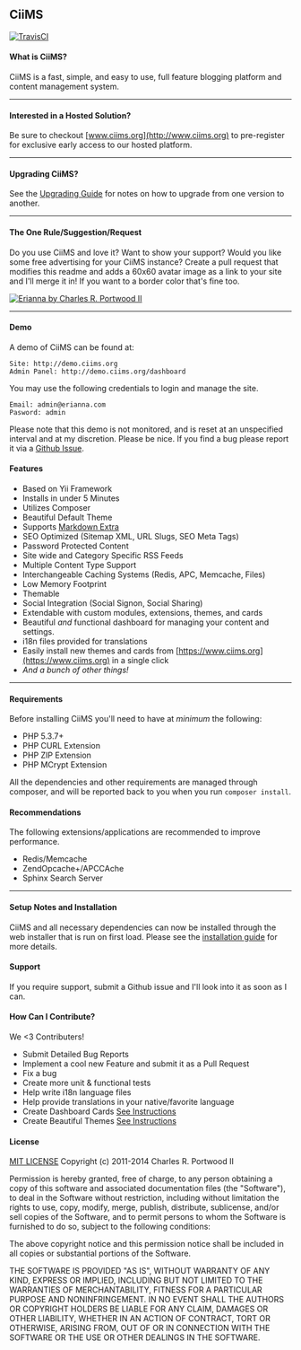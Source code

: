 ## CiiMS
[![TravisCI](https://api.travis-ci.org/charlesportwoodii/CiiMS.png "TravisCI")](https://travis-ci.org/charlesportwoodii/CiiMS)

#### What is CiiMS?
CiiMS is a fast, simple, and easy to use, full feature blogging platform and content management system.

----------------

#### Interested in a Hosted Solution?
Be sure to checkout [www.ciims.org](http://www.ciims.org) to pre-register for exclusive early access to our hosted platform.

----------------

#### Upgrading CiiMS?
See the [Upgrading Guide](https://github.com/charlesportwoodii/CiiMS/wiki/Upgrading) for notes on how to upgrade from one version to another.

----------------

#### The One Rule/Suggestion/Request

Do you use CiiMS and love it? Want to show your support? Would you like some free advertising for your CiiMS instance? Create a pull request that modifies this readme and adds a 60x60 avatar image as a link to your site and I'll merge it in! If you want to a border color that's fine too.

[![Erianna by Charles R. Portwood II](https://secure.gravatar.com/avatar/7ea3ae65556979b64ba8cde5cd51c667?s=60, "Erianna by Charles R. Portwood II")](https://www.erianna.com)

----------------

#### Demo
A demo of CiiMS can be found at:

    Site: http://demo.ciims.org
    Admin Panel: http://demo.ciims.org/dashboard
    
You may use the following credentials to login and manage the site.

    Email: admin@erianna.com
    Pasword: admin

Please note that this demo is not monitored, and is reset at an unspecified interval and at my discretion. Please be nice. If you find a bug please report it via a [Github Issue](https://github.com/charlesportwoodii/CiiMS/issues).

#### Features

* Based on Yii Framework
* Installs in under 5 Minutes
* Utilizes Composer
* Beautiful Default Theme
* Supports [Markdown Extra](http://daringfireball.net/projects/markdown/)
* SEO Optimized (Sitemap XML, URL Slugs, SEO Meta Tags)
* Password Protected Content
* Site wide and Category Specific RSS Feeds
* Multiple Content Type Support
* Interchangeable Caching Systems (Redis, APC, Memcache, Files)
* Low Memory Footprint
* Themable
* Social Integration (Social Signon, Social Sharing)
* Extendable with custom modules, extensions, themes, and cards
* Beautiful _and_ functional dashboard for managing your content and settings.
* i18n files provided for translations
* Easily install new themes and cards from [https://www.ciims.org](https://www.ciims.org) in a single click
* _And a bunch of other things!_

------------------

#### Requirements

Before installing CiiMS you'll need to have at _minimum_ the following:

* PHP 5.3.7+
* PHP CURL Extension
* PHP ZIP Extension
* PHP MCrypt Extension

All the dependencies and other requirements are managed through composer, and will be reported back to you when you run ```composer install```.

#### Recommendations
The following extensions/applications are recommended to improve performance.

* Redis/Memcache
* ZendOpcache+/APCCAche
* Sphinx Search Server

------------------

#### Setup Notes and Installation

CiiMS and all necessary dependencies can now be installed through the web installer that is run on first load. Please see the [installation guide](https://github.com/charlesportwoodii/CiiMS/wiki/Installation-Guide) for more details.

#### Support
If you require support, submit a Github issue and I'll look into it as soon as I can. 

#### How Can I Contribute?

We <3 Contributers!

* Submit Detailed Bug Reports
* Implement a cool new Feature and submit it as a Pull Request
* Fix a bug
* Create more unit & functional tests
* Help write i18n language files
* Help provide translations in your native/favorite language
* Create Dashboard Cards [See Instructions](https://github.com/charlesportwoodii/CiiMS/wiki/Creating-Cards)
* Create Beautiful Themes [See Instructions](https://github.com/charlesportwoodii/CiiMS/wiki/Creating-Themes)

#### License

[MIT LICENSE](http://opensource.org/licenses/MIT)
Copyright (c) 2011-2014 Charles R. Portwood II

Permission is hereby granted, free of charge, to any person obtaining a copy of this software and associated documentation files (the "Software"), to deal in the Software without restriction, including without limitation the rights to use, copy, modify, merge, publish, distribute, sublicense, and/or sell copies of the Software, and to permit persons to whom the Software is furnished to do so, subject to the following conditions:

The above copyright notice and this permission notice shall be included in all copies or substantial portions of the Software.

THE SOFTWARE IS PROVIDED "AS IS", WITHOUT WARRANTY OF ANY KIND, EXPRESS OR IMPLIED, INCLUDING BUT NOT LIMITED TO THE WARRANTIES OF MERCHANTABILITY, FITNESS FOR A PARTICULAR PURPOSE AND NONINFRINGEMENT. IN NO EVENT SHALL THE AUTHORS OR COPYRIGHT HOLDERS BE LIABLE FOR ANY CLAIM, DAMAGES OR OTHER LIABILITY, WHETHER IN AN ACTION OF CONTRACT, TORT OR OTHERWISE, ARISING FROM, OUT OF OR IN CONNECTION WITH THE SOFTWARE OR THE USE OR OTHER DEALINGS IN THE SOFTWARE.